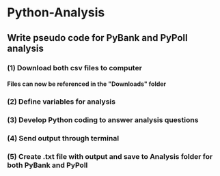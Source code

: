 # Python-Analysis

## Write pseudo code for PyBank and PyPoll analysis

### (1) Download both csv files to computer
#### Files can now be referenced in the "Downloads" folder

### (2) Define variables for analysis

### (3) Develop Python coding to answer analysis questions

### (4) Send output through terminal

### (5) Create .txt file with output and save to Analysis folder for both PyBank and PyPoll
